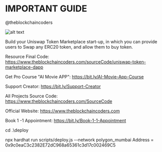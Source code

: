 # IMPORTANT GUIDE

@theblockchaincoders

![alt text](https://www.daulathussain.com/wp-content/uploads/2023/08/uniswap-token-marketplace.jpg)

Build your Uniswap Token Marketplace start-up, in which you can provide users to Swap any ERC20 token, and allow them to buy token.

Resource Final Code: https://www.theblockchaincoders.com/sourceCode/uniswap-token-marketplace-dapp

Get Pro Course "AI Movie APP": https://bit.ly/AI-Movie-App-Course

Support Creator: https://bit.ly/Support-Creator

All Projects Source Code: https://www.theblockchaincoders.com/SourceCode

Official Website: https://www.theblockchaincoders.com

Book 1 -1 Appointment: https://bit.ly/Book-1-1-Appointment


<!-- First go in deploy folder : -->
cd .\deploy
<!-- To deploy smartcontract and get address run : -->
npx hardhat run scripts/deploy.js --network polygon_mumbai
Address = 0x9c0eaC3c2382E72dC968a65361c3d17c002469C5